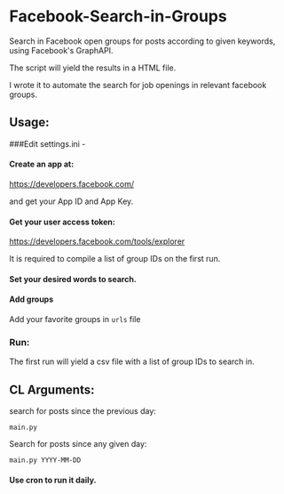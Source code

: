 # Facebook-Search-in-Groups
Search in Facebook open groups for posts according to given keywords, using Facebook's GraphAPI.

The script will yield the results in a HTML file.

I wrote it to automate the search for job openings in relevant facebook groups.


## Usage:

###Edit settings.ini -

#### Create an app at:

https://developers.facebook.com/

and get your App ID and App Key.

#### Get your user access token:

https://developers.facebook.com/tools/explorer

It is required to compile a list of group IDs on the first run.

#### Set your desired words to search.

#### Add groups
Add your favorite groups in `urls` file

### Run:
The first run will yield a csv file with a list of group IDs to search in.

## CL Arguments:
search for posts since the previous day:

    main.py 
    
Search for posts since any given day:

    main.py YYYY-MM-DD

#### Use cron to run it daily.
